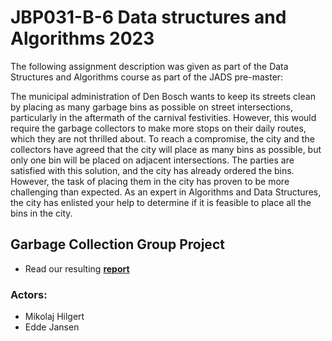 # JBP031-B-6 Data structures and Algorithms 2023 
The following assignment description was given as part of the Data Structures and Algorithms course as part of the JADS pre-master:

The municipal administration of Den Bosch wants to keep its streets clean by placing as
many garbage bins as possible on street intersections, particularly in the aftermath of the
carnival festivities. However, this would require the garbage collectors to make more stops
on their daily routes, which they are not thrilled about. To reach a compromise, the city
and the collectors have agreed that the city will place as many bins as possible, but only one
bin will be placed on adjacent intersections. The parties are satisfied with this solution,
and the city has already ordered the bins. However, the task of placing them in the city
has proven to be more challenging than expected. As an expert in Algorithms and Data
Structures, the city has enlisted your help to determine if it is feasible to place all the bins
in the city.

## Garbage Collection Group Project
- Read our resulting [**report**](Garbage&#32;Collection&#32;Report.pdf)

### Actors:
- Mikolaj Hilgert
- Edde Jansen

